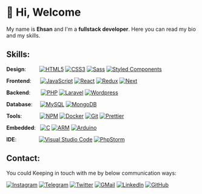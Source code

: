 # 👋 Hi, Welcome

 My name is **Ehsan** and I'm a **fullstack developer**. 
 Here you can read my bio and my skills.

## Skills:

**Design**: &nbsp;&nbsp;&nbsp;&nbsp;&nbsp;&nbsp;&nbsp;
[![HTML5](https://img.shields.io/badge/-HTML5-05122A?style=flat&logo=HTML5)](#)
[![CSS3](https://img.shields.io/badge/-CSS3-05122A?style=flat&logo=CSS3&logoColor=1572B6)](#)
[![Sass](https://img.shields.io/badge/-Sass-05122A?style=flat&logo=Sass)](#)
[![Styled Components](https://img.shields.io/badge/-Styled_Components-05122A?style=flat&logo=styled-components)](#)

**Frontend**:&nbsp;&nbsp;&nbsp;&nbsp;&nbsp;
[![JavaScript](https://img.shields.io/badge/-JavaScript-05122A?style=flat&logo=javascript)](#)
[![React](https://img.shields.io/badge/-React-05122A?style=flat&logo=react)](#)
[![Redux](https://img.shields.io/badge/-Redux-05122A?style=flat&logo=redux)](#)
[![Next](https://img.shields.io/badge/-Next-05122A?style=flat&logo=next.js)](#)

**Backend**:&nbsp;&nbsp;&nbsp;&nbsp;&nbsp;&nbsp;
[![PHP](https://img.shields.io/badge/-PHP-05122A?style=flat&logo=php)](#)
[![Laravel](https://img.shields.io/badge/-Laravel-05122A?style=flat&logo=laravel)](#)
[![Wordpress](https://img.shields.io/badge/-Wordpress-05122A?style=flat&logo=wordpress)](#)

**Database**:&nbsp;&nbsp;&nbsp;&nbsp;
[![MySQL](https://img.shields.io/badge/-MySQL-05122A?style=flat&logo=MySQL&logoColor=white)](#)
[![MongoDB](https://img.shields.io/badge/-MongoDB-05122A?style=flat&logo=MongoDB)](#)

**Tools**:&nbsp;&nbsp;&nbsp;&nbsp;&nbsp;&nbsp;&nbsp;&nbsp;&nbsp;&nbsp;&nbsp;
[![NPM](https://img.shields.io/badge/-npm-05122A?style=flat&logo=npm)](#)
[![Docker](https://img.shields.io/badge/-docker-05122A?style=flat&logo=docker)](#)
[![Git](https://img.shields.io/badge/-Git-05122A?style=flat&logo=git)](#)
[![Prettier](https://img.shields.io/badge/-Prettier-05122A?style=flat&logo=prettier)](#)

**Embedded**:&nbsp;&nbsp;
[![C](https://img.shields.io/badge/-C-05122A?style=flat&logo=c)](#)
[![ARM](https://img.shields.io/badge/-ARM-05122A?style=flat&logo=arm)](#)
[![Arduino](https://img.shields.io/badge/-Arduino-05122A?style=flat&logo=Arduino)](#)

**IDE**:&nbsp;&nbsp;&nbsp;&nbsp;&nbsp;&nbsp;&nbsp;&nbsp;&nbsp;&nbsp;&nbsp;&nbsp;&nbsp;&nbsp;
[![Visual Studio Code](https://img.shields.io/badge/-Visual%20Studio%20Code-05122A?style=flat&logo=visual-studio-code&logoColor=007ACC)](#)
[![PhpStorm](https://img.shields.io/badge/-PhpStorm-05122A?style=flat&logo=phpstorm&logoColor=007ACC)](#)

## Contact:
You could Keeping in touch with me by below communication ways:

[![Instagram](https://img.shields.io/badge/Instagram-f0f0f0?&style=flat-square&logoColor=white&logo=instagram&color=c13584)](https://instagram.com/ehsunoo)
[![Telegram](https://img.shields.io/badge/Telegram-f0f0f0?&style=flat-square&logoColor=white&logo=telegram&color=gray)](https://t.me/ehsunoo)
[![Twitter](https://img.shields.io/badge/Twitter-f0f0f0?&style=flat-square&logoColor=white&logo=twitter&color=00acee)](https://twitter.com/ehsunoo)
[![GMail](https://img.shields.io/badge/GMail-f0f0f0?&style=flat-square&logo=gmail&logoColor=white&color=ea4335)](mailto:info.hamrah@gmail.com) 
[![LinkedIn](https://img.shields.io/badge/Linkedin-f0f0f0?&style=flat-square&logo=linkedin&logoColor=white&color=0e76a8)](https://www.linkedin.com/in/ehsunoo)
[![GitHub](https://img.shields.io/badge/-GitHub-05122A?style=flat-square&logo=github)](https://github.com/ehsunoo)
